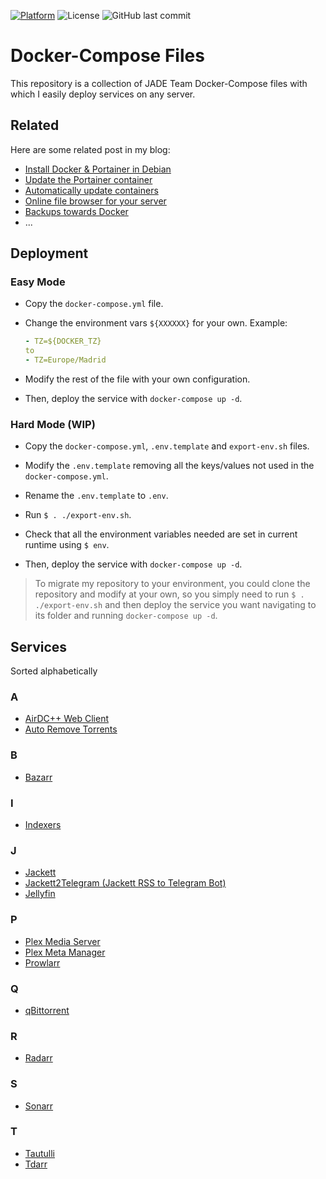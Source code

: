 [![Platform](https://img.shields.io/badge/platform-Docker-blue)](https://www.docker.com/)
![License](https://img.shields.io/github/license/danimart1991/docker-compose-files.svg)
![GitHub last commit](https://img.shields.io/github/last-commit/danimart1991/docker-compose-files.svg)

# Docker-Compose Files

This repository is a collection of JADE Team Docker-Compose files with which I easily deploy services on any server.

## Related

Here are some related post in my blog:

- [Install Docker & Portainer in Debian](https://www.danielmartingonzalez.com/en/docker-and-portainer-in-debian/)
- [Update the Portainer container](https://www.danielmartingonzalez.com/en/update-the-portainer-container/)
- [Automatically update containers](https://www.danielmartingonzalez.com/en/automatically-update-containers/)
- [Online file browser for your server](https://www.danielmartingonzalez.com/en/online-file-browser-for-your-server/)
- [Backups towards Docker](https://www.danielmartingonzalez.com/en/backups-towards-docker/)
- ...

## Deployment

### Easy Mode

- Copy the `docker-compose.yml` file.

- Change the environment vars `${XXXXXX}` for your own. Example:

  ```yaml
  - TZ=${DOCKER_TZ}
  to
  - TZ=Europe/Madrid
  ```

- Modify the rest of the file with your own configuration.

- Then, deploy the service with `docker-compose up -d`.

### Hard Mode (WIP)

- Copy the `docker-compose.yml`, `.env.template` and `export-env.sh` files.

- Modify the `.env.template` removing all the keys/values not used in the `docker-compose.yml`.

- Rename the `.env.template` to `.env`.

- Run `$ . ./export-env.sh`.

- Check that all the environment variables needed are set in current runtime using `$ env`.

- Then, deploy the service with `docker-compose up -d`.

> To migrate my repository to your environment, you could clone the repository and modify at your own, so you simply need to run `$ . ./export-env.sh` and then deploy the service you want navigating to its folder and running `docker-compose up -d`.

## Services

Sorted alphabetically

### A

- [AirDC++ Web Client](https://airdcpp-web.github.io/)
- [Auto Remove Torrents](https://github.com/jerrymakesjelly/autoremove-torrents)

### B

- [Bazarr](https://github.com/morpheus65535/bazarr)

### I

- [Indexers](https://github.com/jade-team/indexers)

### J

- [Jackett](https://github.com/Jackett/Jackett)
- [Jackett2Telegram (Jackett RSS to Telegram Bot)](https://github.com/danimart1991/jackett2telegram)
- [Jellyfin](https://jellyfin.org/)

### P

- [Plex Media Server](https://www.plex.tv/)
- [Plex Meta Manager](https://metamanager.wiki/)
- [Prowlarr](https://prowlarr.com/)

### Q

- [qBittorrent](https://www.qbittorrent.org/)

### R

- [Radarr](https://radarr.video/)

### S

- [Sonarr](https://sonarr.tv/)

### T

- [Tautulli](https://tautulli.com/)
- [Tdarr](https://home.tdarr.io/)
